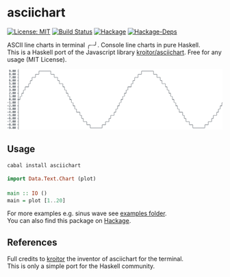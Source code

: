 # asciichart
[![License: MIT](https://img.shields.io/badge/License-MIT-brightgreen.svg)](https://opensource.org/licenses/MIT)
[![Build Status](https://travis-ci.org/madnight/asciichart.svg?branch=master)](https://travis-ci.org/madnight/asciichart)
[![Hackage](https://images1-focus-opensocial.googleusercontent.com/gadgets/proxy?container=focus&url=https://img.shields.io/hackage/v/asciichart.svg)](http://hackage.haskell.org/package/asciichart)
[![Hackage-Deps](https://images1-focus-opensocial.googleusercontent.com/gadgets/proxy?container=focus&url=https://img.shields.io/hackage-deps/v/asciichart.svg)](http://hackage.haskell.org/package/asciichart)

ASCII line charts in terminal ╭┈╯. Console line charts in pure Haskell.  
This is a Haskell port of the Javascript library [kroitor/asciichart](https://github.com/kroitor/asciichart). Free for any usage (MIT License).

![](example.png)

## Usage
```bash
cabal install asciichart
```

```haskell
import Data.Text.Chart (plot)

main :: IO ()
main = plot [1..20]
```

For more examples e.g. sinus wave see [examples folder](https://github.com/madnight/asciichart/tree/master/examples).  
You can also find this package on [Hackage](http://hackage.haskell.org/package/asciichart).

## References

Full credits to [kroitor](https://github.com/kroitor/) the inventor of asciichart for the terminal.  
This is only a simple port for the Haskell community.
